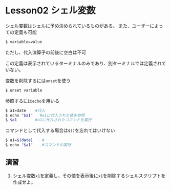 # Lesson02 シェル変数


シェル変数はシェルに予め決められているものがある。
また、ユーザーによっての定義も可能

```bash
$ variable=value
```
ただし、代入演算子の前後に空白は不可

この定義は表示されているターミナルのみであり、別ターミナルでは定義されていない。

変数を削除するには`unset`を使う

```bash
$ unset variable
```

参照するには`echo`を用いる

```bash
$ a1=date    #代入
$ echo "$a1"   #a1に代入された値を参照
$ $a1        #a1に代入されたコマンドを実行
```

コマンドとして代入する場合は`$()`を忘れてはいけない

```bash
$ a1=$(date)    #
$ echo "$a1"    #コマンドの実行
```

## 演習

1. シェル変数`x1`を定義し、その値を表示後に`x1`を削除するシェルスクリプトを作成せよ。


